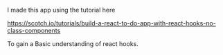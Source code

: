 I made this app using the tutorial here

https://scotch.io/tutorials/build-a-react-to-do-app-with-react-hooks-no-class-components

To gain a Basic understanding of react hooks.
